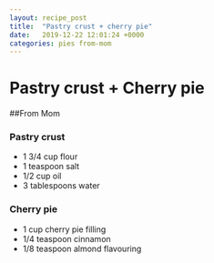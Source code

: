 ```yaml
---
layout: recipe_post
title:  "Pastry crust + cherry pie"
date:   2019-12-22 12:01:24 +0000
categories: pies from-mom
---
```


# Pastry crust + Cherry pie
##From Mom
### Pastry crust
* 1 3/4 cup flour
* 1 teaspoon salt
* 1/2 cup oil
* 3 tablespoons water
### Cherry pie
* 1 cup cherry pie filling
* 1/4 teaspoon cinnamon
* 1/8 teaspoon almond flavouring

